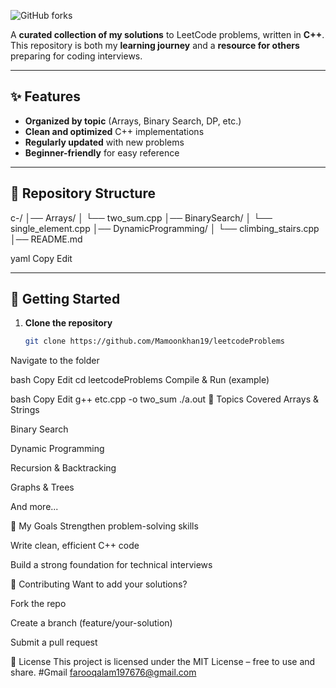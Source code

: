 
![GitHub forks](https://img.shields.io/github/forks/Mamoonkhan19/c-?style=for-the-badge)

A **curated collection of my solutions** to LeetCode problems, written in **C++**. This repository is both my **learning journey** and a **resource for others** preparing for coding interviews.

---

## ✨ Features
- **Organized by topic** (Arrays, Binary Search, DP, etc.)
- **Clean and optimized** C++ implementations
- **Regularly updated** with new problems
- **Beginner-friendly** for easy reference

---

## 📂 Repository Structure
c-/
│── Arrays/
│ └── two_sum.cpp
│── BinarySearch/
│ └── single_element.cpp
│── DynamicProgramming/
│ └── climbing_stairs.cpp
│── README.md

yaml
Copy
Edit

---

## 🚀 Getting Started

1. **Clone the repository**
   ```bash
   git clone https://github.com/Mamoonkhan19/leetcodeProblems
Navigate to the folder

bash
Copy
Edit
cd leetcodeProblems
Compile & Run (example)

bash
Copy
Edit
g++ etc.cpp -o two_sum
./a.out
🧠 Topics Covered
Arrays & Strings

Binary Search

Dynamic Programming

Recursion & Backtracking

Graphs & Trees

And more...

🎯 My Goals
Strengthen problem-solving skills

Write clean, efficient C++ code

Build a strong foundation for technical interviews

🤝 Contributing
Want to add your solutions?

Fork the repo

Create a branch (feature/your-solution)

Submit a pull request

📜 License
This project is licensed under the MIT License – free to use and share.
#Gmail
farooqalam197676@gmail.com
